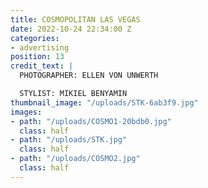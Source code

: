 ```yaml
---
title: COSMOPOLITAN LAS VEGAS
date: 2022-10-24 22:34:00 Z
categories:
- advertising
position: 13
credit_text: |
  PHOTOGRAPHER: ELLEN VON UNWERTH

  STYLIST: MIKIEL BENYAMIN
thumbnail_image: "/uploads/STK-6ab3f9.jpg"
images:
- path: "/uploads/COSMO1-20bdb0.jpg"
  class: half
- path: "/uploads/STK.jpg"
  class: half
- path: "/uploads/COSMO2.jpg"
  class: half
---
```


